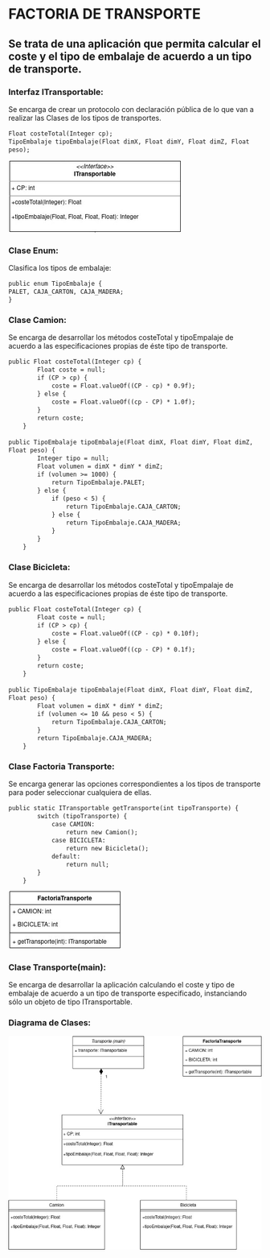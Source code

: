 # FACTORIA DE TRANSPORTE
## Se trata de una aplicación que permita calcular el coste y el tipo de embalaje de acuerdo a un tipo de transporte.

### Interfaz ITransportable:
Se encarga de crear un protocolo con declaración pública de lo que van a realizar las Clases de los tipos de transportes.

```
Float costeTotal(Integer cp);
TipoEmbalaje tipoEmbalaje(Float dimX, Float dimY, Float dimZ, Float peso);
```

![Interfaz](https://github.com/acasella03/Transporte/blob/main/ITransportable.jpg)

### Clase Enum:
Clasifica los tipos de embalaje:
```
public enum TipoEmbalaje {
PALET, CAJA_CARTON, CAJA_MADERA;
}
```
### Clase Camion:
Se encarga de desarrollar los métodos costeTotal y tipoEmpalaje de acuerdo a las especificaciones propias de éste tipo de transporte.

```
public Float costeTotal(Integer cp) {
        Float coste = null;
        if (CP > cp) {
            coste = Float.valueOf((CP - cp) * 0.9f);
        } else {
            coste = Float.valueOf((cp - CP) * 1.0f);
        }
        return coste;
    }

public TipoEmbalaje tipoEmbalaje(Float dimX, Float dimY, Float dimZ, Float peso) {
        Integer tipo = null;
        Float volumen = dimX * dimY * dimZ;
        if (volumen >= 1000) {
            return TipoEmbalaje.PALET;
        } else {
            if (peso < 5) {
                return TipoEmbalaje.CAJA_CARTON;
            } else {
                return TipoEmbalaje.CAJA_MADERA;
            }
        }
    }
```

### Clase Bicicleta:
Se encarga de desarrollar los métodos costeTotal y tipoEmpalaje de acuerdo a las especificaciones propias de éste tipo de transporte.

```
public Float costeTotal(Integer cp) {
        Float coste = null;
        if (CP > cp) {
            coste = Float.valueOf((CP - cp) * 0.10f);
        } else {
            coste = Float.valueOf((cp - CP) * 0.1f);
        }
        return coste;
    }

public TipoEmbalaje tipoEmbalaje(Float dimX, Float dimY, Float dimZ, Float peso) {
        Float volumen = dimX * dimY * dimZ;
        if (volumen <= 10 && peso < 5) {
            return TipoEmbalaje.CAJA_CARTON;
        }
        return TipoEmbalaje.CAJA_MADERA;
    }
```

### Clase Factoria Transporte:
Se encarga generar las opciones correspondientes a los tipos de transporte para poder seleccionar cualquiera de ellas.

```
public static ITransportable getTransporte(int tipoTransporte) {
        switch (tipoTransporte) {
            case CAMION:
                return new Camion();
            case BICICLETA:
                return new Bicicleta();
            default:
                return null;
        }
    }
```

![Clase FactoriaTransporte](https://github.com/acasella03/Transporte/blob/main/FactoriaTransporte.jpg)

### Clase Transporte(main):
Se encarga de desarrollar la aplicación calculando el coste y tipo de embalaje de acuerdo a un tipo de transporte especificado, instanciando sólo un objeto de tipo ITransportable.

### Diagrama de Clases:
![DiagramaClases](https://github.com/acasella03/Transporte/blob/main/FactoriaDeTransporte.jpg)

